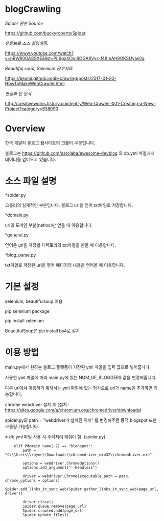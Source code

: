 # blogCrawling

*Spider 원본 Source*

<https://github.com/buckyroberts/Spider>

*유튜브로 소스 설명해줌.*

<https://www.youtube.com/watch?v=nRW90GASSXE&list=PL6gx4Cwl9DGA8Vys-f48mAH9OKSUyav0q>

*Beautiful soup, Selenium 공부자료.*

<https://beomi.github.io/gb-crawling/posts/2017-01-20-HowToMakeWebCrawler.html>

*한글화 된 문서*

<http://creativeworks.tistory.com/entry/Web-Crawler-001-Creating-a-New-Project?category=638090>

# Overview

한국 개발자 블로그 웹사이트의 크롤러 부분입니다.

블로그는 https://github.com/sarojaba/awesome-devblog 의 db.yml 파일에서 데이터를 얻어오고 있습니다.

# 소스 파일 설명

*spider.py

크롤러의 실제적인 부분입니다. 블로그 url을 얻어 txt파일로 저장합니다.

*domain.py

url의 도메인 부분(netloc)만 얻을 때 이용합니다.

*general.py

얻어온 url을 저장할 디렉토리와 txt파일을 만들 때 이용합니다.

*blog_parse.py

txt파일로 저장된 url을 열어 페이지의 내용을 얻어올 때 이용합니다.

# 기본 설정
selenium, beautifulsoup 이용

pip selenium package

pip install selenium

BeautifulSoup은 pip install bs4로 설치

# 이용 방법

main.py에서 원하는 블로그 플랫폼이 저장된 yml 파일을 입력 값으로 넣어줍니다.

사용한 yml 파일에 따라 main.py에 있는 NUM_OF_BLOGGERS 값을 변경해줍니다.

다른 url에서 이용하기 위해서는 yml 파일에 있는 형식으로 url과 name을 추가하면 가능합니다.

chrome webdriver 설치 후 (설치 : https://sites.google.com/a/chromium.org/chromedriver/downloads)

spider.py의 path = "webdriver가 설치된 위치" 를 변경해주면 동적 blogspot 또한 크롤링 가능합니다.

※ db.yml 파일 사용 시 주석처리 해줘야 함. (spider.py)

        elif Pdomain_name[-2] == "blogspot":
            path = "C:\\Users\\rhyme\\Downloads\\chromedriver_win32\\chromedriver.exe"

            options = webdriver.ChromeOptions()
            options.add_argument("--headless")

            driver = webdriver.Chrome(executable_path = path, chrome_options = options)
            Spider.add_links_in_sync_web(Spider.gather_links_in_sync_web(page_url, driver))

            driver.close()
            Spider.queue.remove(page_url)
            Spider.crawled.add(page_url)
            Spider.update_files()
